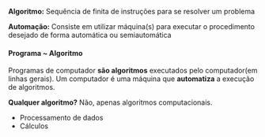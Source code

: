 
**Algoritmo:** Sequência de finita de instruções para se resolver um problema

**Automação:** Consiste em utilizar máquina(s) para executar o procedimento desejado de forma automática ou semiautomática

#### Programa ~ Algoritmo

Programas de computador **são algoritmos** executados pelo computador(em linhas gerais). Um computador é uma máquina que **automatiza** a execução de algoritmos.

**Qualquer algoritmo?** Não, apenas algoritmos computacionais.
* Processamento de dados
* Cálculos

